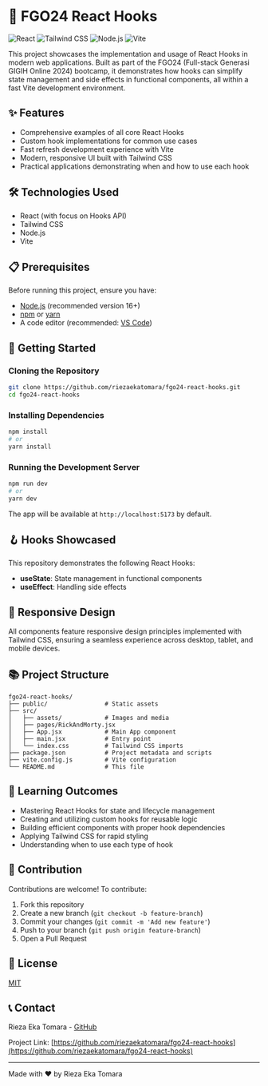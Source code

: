 # 🚀 FGO24 React Hooks

![React](https://img.shields.io/badge/React-20232A?style=for-the-badge&logo=react&logoColor=61DAFB)
![Tailwind CSS](https://img.shields.io/badge/Tailwind_CSS-38B2AC?style=for-the-badge&logo=tailwind-css&logoColor=white)
![Node.js](https://img.shields.io/badge/Node.js-43853D?style=for-the-badge&logo=node.js&logoColor=white)
![Vite](https://img.shields.io/badge/Vite-646CFF?style=for-the-badge&logo=vite&logoColor=white)

This project showcases the implementation and usage of React Hooks in modern web applications. Built as part of the FGO24 (Full-stack Generasi GIGIH Online 2024) bootcamp, it demonstrates how hooks can simplify state management and side effects in functional components, all within a fast Vite development environment.

## ✨ Features

- Comprehensive examples of all core React Hooks
- Custom hook implementations for common use cases
- Fast refresh development experience with Vite
- Modern, responsive UI built with Tailwind CSS
- Practical applications demonstrating when and how to use each hook

## 🛠️ Technologies Used

- React (with focus on Hooks API)
- Tailwind CSS
- Node.js
- Vite

## 📋 Prerequisites

Before running this project, ensure you have:

- [Node.js](https://nodejs.org/) (recommended version 16+)
- [npm](https://www.npmjs.com/) or [yarn](https://yarnpkg.com/)
- A code editor (recommended: [VS Code](https://code.visualstudio.com/))

## 🚀 Getting Started

### Cloning the Repository

```bash
git clone https://github.com/riezaekatomara/fgo24-react-hooks.git
cd fgo24-react-hooks
```

### Installing Dependencies

```bash
npm install
# or
yarn install
```

### Running the Development Server

```bash
npm run dev
# or
yarn dev
```

The app will be available at `http://localhost:5173` by default.

## 🪝 Hooks Showcased

This repository demonstrates the following React Hooks:

- **useState**: State management in functional components
- **useEffect**: Handling side effects

## 📱 Responsive Design

All components feature responsive design principles implemented with Tailwind CSS, ensuring a seamless experience across desktop, tablet, and mobile devices.

## 📚 Project Structure

```
fgo24-react-hooks/
├── public/                # Static assets
├── src/
│   ├── assets/            # Images and media
│   ├── pages/RickAndMorty.jsx
│   ├── App.jsx            # Main App component
│   ├── main.jsx           # Entry point
│   └── index.css          # Tailwind CSS imports
├── package.json           # Project metadata and scripts
├── vite.config.js         # Vite configuration
└── README.md              # This file
```

## 🧠 Learning Outcomes

- Mastering React Hooks for state and lifecycle management
- Creating and utilizing custom hooks for reusable logic
- Building efficient components with proper hook dependencies
- Applying Tailwind CSS for rapid styling
- Understanding when to use each type of hook

## 🔄 Contribution

Contributions are welcome! To contribute:

1. Fork this repository
2. Create a new branch (`git checkout -b feature-branch`)
3. Commit your changes (`git commit -m 'Add new feature'`)
4. Push to your branch (`git push origin feature-branch`)
5. Open a Pull Request

## 📜 License

[MIT](https://choosealicense.com/licenses/mit/)

## 📞 Contact

Rieza Eka Tomara - [GitHub](https://github.com/riezaekatomara)

Project Link: [https://github.com/riezaekatomara/fgo24-react-hooks](https://github.com/riezaekatomara/fgo24-react-hooks)

---

Made with ❤️ by Rieza Eka Tomara

